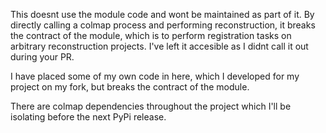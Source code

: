 This doesnt use the module code and wont be maintained as part of it. By directly calling a colmap process and performing reconstruction, it breaks the contract of the module, which is to perform registration tasks on arbitrary reconstruction projects. I've left it accesible as I didnt call it out during your PR.

I have placed some of my own code in here, which I developed for my project on my fork, but breaks the contract of the module.

There are colmap dependencies throughout the project which I'll be isolating before the next PyPi release.